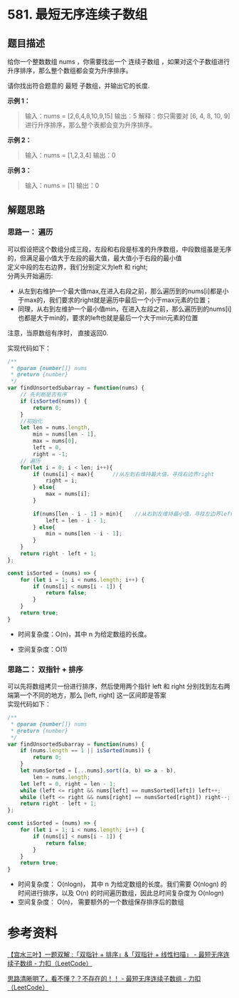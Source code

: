 # 581. 最短无序连续子数组  
## 题目描述  
给你一个整数数组 nums ，你需要找出一个 连续子数组 ，如果对这个子数组进行升序排序，那么整个数组都会变为升序排序。

请你找出符合题意的 最短 子数组，并输出它的长度.  

**示例 1：**
> 输入：nums = [2,6,4,8,10,9,15]
> 输出：5
> 解释：你只需要对 [6, 4, 8, 10, 9] 进行升序排序，那么整个表都会变为升序排序。

**示例 2：**

> 输入：nums = [1,2,3,4]
> 输出：0

**示例 3：**

> 输入：nums = [1]
> 输出：0   

## 解题思路 

### 思路一： 遍历  
可以假设把这个数组分成三段，左段和右段是标准的升序数组，中段数组虽是无序的，但满足最小值大于左段的最大值，最大值小于右段的最小值       
定义中段的左右边界，我们分别定义为left 和 right;  
分两头开始遍历:  
- 从左到右维护一个最大值max,在进入右段之前，那么遍历到的nums[i]都是小于max的，我们要求的right就是遍历中最后一个小于max元素的位置；  
- 同理，从右到左维护一个最小值min，在进入左段之前，那么遍历到的nums[i]也都是大于min的，要求的left也就是最后一个大于min元素的位置   

注意，当原数组有序时， 直接返回0.    

实现代码如下：  
```javascript
/**
 * @param {number[]} nums
 * @return {number}
 */
var findUnsortedSubarray = function(nums) {
    // 先判断是否有序
    if (isSorted(nums)) {
        return 0;
    }
    //初始化
    let len = nums.length,  
        min = nums[len - 1],
        max = nums[0],
        left = 0, 
        right = -1;
    // 遍历
    for(let i = 0; i < len; i++){
        if (nums[i] < max){      //从左到右维持最大值，寻找右边界right
            right = i;
        } else{
            max = nums[i];
        }
        
        if(nums[len - i - 1] > min){    //从右到左维持最小值，寻找左边界left
            left = len - i - 1;
        } else{
            min = nums[len - i - 1];
        }            
    }
    return right - left + 1;
};

const isSorted = (nums) => {
    for (let i = 1; i < nums.length; i++) {
        if (nums[i] < nums[i - 1]) {
            return false;
        }
    }
    return true;
}  
```

- 时间复杂度：O(n)，其中 n 为给定数组的长度。 

- 空间复杂度：O(1)   

### 思路二： 双指针 + 排序 
可以先将数组拷贝一份进行排序，然后使用两个指针 left 和 right 分别找到左右两端第一个不同的地方，那么 [left, right] 这一区间即是答案  
实现代码如下：  
```javascript
/**
 * @param {number[]} nums
 * @return {number}
 */
var findUnsortedSubarray = function(nums) {
    if (nums.length == 1 || isSorted(nums)) {
        return 0;
    }    
    let numsSorted = [...nums].sort((a, b) => a - b), 
        len = nums.length;
    let left = 0, right = len - 1;
    while (left <= right && nums[left] == numsSorted[left]) left++;
    while (left <= right && nums[right] == numsSorted[right]) right--;
    return right - left + 1;
};

const isSorted = (nums) => {
    for (let i = 1; i < nums.length; i++) {
        if (nums[i] < nums[i - 1]) {
            return false;
        }
    }
    return true;
}  
```
- 时间复杂度： O(nlogn)， 其中 n 为给定数组的长度。我们需要 O(nlogn) 的时间进行排序，以及 O(n) 的时间遍历数组，因此总时间复杂度为 O(nlogn) 
- 空间复杂度： O(n)， 需要额外的一个数组保存排序后的数组 


# 参考资料 
[【宫水三叶】一题双解 :「双指针 + 排序」&「双指针 + 线性扫描」 - 最短无序连续子数组 - 力扣（LeetCode）](https://leetcode.cn/problems/shortest-unsorted-continuous-subarray/solution/gong-shui-san-xie-yi-ti-shuang-jie-shuan-e1le/)

[思路清晰明了，看不懂？？不存在的！！ - 最短无序连续子数组 - 力扣（LeetCode）](https://leetcode.cn/problems/shortest-unsorted-continuous-subarray/solution/si-lu-qing-xi-ming-liao-kan-bu-dong-bu-cun-zai-de-/)